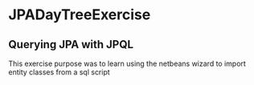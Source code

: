 # JPADayTreeExercise

## Querying JPA with JPQL

This exercise purpose was to learn using the netbeans wizard to import entity classes from a sql script
